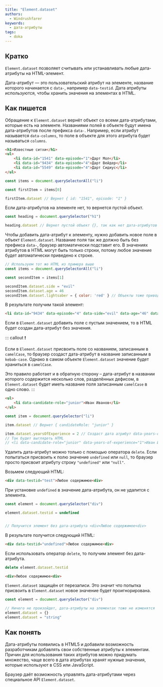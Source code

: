 ```yaml
---
title: "Element.dataset"
authors:
  - Windrushfarer
keywords:
  - дата-атрибуты
tags:
  - doka
---
```


## Кратко

`Element.dataset` позволяет считывать или устанавливать любые дата-атрибуты на HTML-элемент.

Дата-атрибут — это пользовательский атрибут на элементе, название которого начинается с `data-`, например `data-testid`. Дата атрибуты используются, чтобы хранить значения на элементах в HTML.

## Как пишется

Обращение к `Element.dataset` вернёт объект со всеми дата-атрибутами, которые есть на элементе. Названиями полей в объекте будут имена дата-атрибутов после префикса `data-`. Например, если атрибут называется `data-columns`, то поле в объекте для этого атрибута будет называться `columns`.

```html
<h1>Известные ситхи</h1>
<ul>
    <li data-id="1541" data-episode="1">Дарт Мол</li>
    <li data-id="9434" data-episode="4">Дарт Вейдер</li>
    <li data-id="5549" data-episode="4">Дарт Сидиус</li>
</ul>
```

```js
const items = document.querySelectorAll("li")

const firstItem = items[0]

firstItem.dataset // Вернет { id: "1541", episode: "1" }
```

Если дата-атрибутов на элементе нет, то вернется пустой объект.

```js
const heading = document.querySelector("h1")

heading.dataset // Вернет пустой объект {}, так как нет дата-атрибутов
```

Чтобы добавить дата-атрибут к элементу, нужно добавить новое поле в объект `Element.dataset`. Название поля так же должно быть без префикса `data-`, браузер автоматически подставит его. В значениях атрибутов в HTML могут быть только строки, потому любое значение будет автоматически приведено к строке.

```js
// Используем тот же HTML из примера выше
const items = document.querySelectorAll("li")

const secondItem = items[1]

secondItem.dataset.side = "evil"
secondItem.dataset.age = 46
secondItem.dataset.lightsaber = { color: 'red' } // Объекты тоже приводятся в строке
```

В результате получим такой элемент:

```html
<li data-id="9434" data-episode="4" data-side="evil" data-age="46" data-lightsaber="[object Object]>Дарт Вейдер</li>
```

Если в `Element.dataset` добавить поле с пустым значением, то в HTML будет создан дата-атрибут без значения.

::: callout ❗️

Если в `Element.dataset` присвоить поле со названием, записанным в `camelCase`, то браузер создаст дата-атрибут в название записанным в `kebab-case`. Однако в самом объекте `Element.dataset` значение будет храниться в `camelCase`.

Это правило работает и в обратную сторону – дата-атрибут в названии которого содержится несколько слов, разделённых дефисом, в `Element.dataset` будет иметь название поля записанным `camelCase` в одно слово.
:::

```html
<ul>
    <li data-candidate-role="junior">Иван Иванов</li>
</ul>
```

```js
const item = document.querySelector("li")

item.dataset // Вернет { candidateRole: "junior" }

item.dataset.yearsOfExperience = 2 // Создаст дата атрибут data-years-of-experience="1"
// Так будет выглядеть HTML
// <li data-candidate-role="junior" data-years-of-experience="1">Иван Иванов</li>
```

Удалить дата-атрибут можно только с помощью оператора `delete`. Если попытаться присвоить к полю значение `undefined` или `null`, то браузер просто присвоит атрибуту строку `"undefined"` или `"null"`.

Возьмем следующий HTML:

```html
<div data-testid="test">Любое содержимое<div>
```

При установке `undefined` в значение дата-атрибута, он не удалится с элемента.

```js
const element = document.querySelector("div")

element.dataset.testid = undefined


// Получится элемент без дата-атрибута <div>Любое содержимое<div>
```

В результате получится следующий HTML:

```html
<div data-testid="undefined">Любое содержимое<div>
```

Если использовать оператор `delete`, то получим элемент без дата-атрибута.

```js
delete element.dataset.testid
```

```html
<div>Любое содержимое<div>
```

`Element.dataset` защищён от перезаписи. Это значит что попытка присвоить в `Element.dataset` новое значение будет проигнорирована.

```js
const element = document.querySelector("div")

// Ничего не произойдет, дата-атрибуты на элементах тоже не изменятся
element.dataset = {}
element.dataset = "string"
```

## Как понять

Дата-атрибуты появились в HTML5 и добавили возможность разработчикам добавлять свои собственные атрибуты к элементам. Причин для использования таких атрибутов можно придумать множество, чаще всего в дата атрибутах хранят нужные значения, которые используют в CSS или JavaScript.

Браузер даёт возможность управлять дата-атрибутами через специальное API `Element.dataset`.
